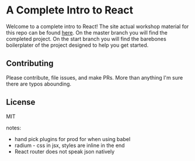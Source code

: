 # A Complete Intro to React

Welcome to a complete intro to React! The site actual workshop material for this repo can be found [here][gh-page]. On the master branch you will find the completed project. On the start branch you will find the barebones boilerplater of the project designed to help you get started.

## Contributing

Please contribute, file issues, and make PRs. More than anything I'm sure there are typos abounding.

## License

MIT

[gh-page]: http://btholt.github.io/complete-intro-to-react/

notes: 
 - hand pick plugins for prod for when using babel
 - radium - css in jsx, styles are inline in the end
 - React router does not speak json natively
